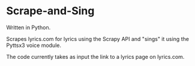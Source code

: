 # Scrape-and-Sing
Written in Python.

Scrapes lyrics.com for lyrics using the Scrapy API and "sings" it using the Pyttsx3 voice module.

The code currently takes as input the link to a lyrics page on lyrics.com.
